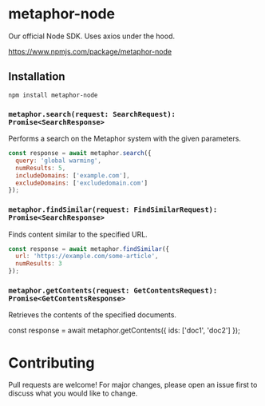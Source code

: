 # metaphor-node

Our official Node SDK. Uses axios under the hood.

https://www.npmjs.com/package/metaphor-node

## Installation
```
npm install metaphor-node
```

### `metaphor.search(request: SearchRequest): Promise<SearchResponse>`
Performs a search on the Metaphor system with the given parameters.

```javascript
const response = await metaphor.search({
  query: 'global warming',
  numResults: 5,
  includeDomains: ['example.com'],
  excludeDomains: ['excludedomain.com']
});
```

### `metaphor.findSimilar(request: FindSimilarRequest): Promise<SearchResponse>`
Finds content similar to the specified URL.

```javascript
const response = await metaphor.findSimilar({
  url: 'https://example.com/some-article',
  numResults: 3
});
```

### `metaphor.getContents(request: GetContentsRequest): Promise<GetContentsResponse>`
Retrieves the contents of the specified documents.

const response = await metaphor.getContents({
  ids: ['doc1', 'doc2']
});

# Contributing
Pull requests are welcome! For major changes, please open an issue first to discuss what you would like to change.
